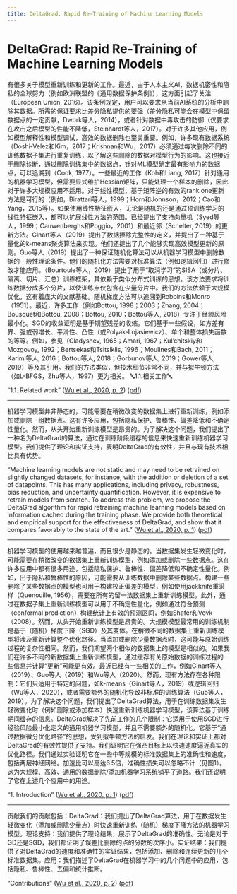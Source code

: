 ```yaml
---
title: DeltaGrad: Rapid Re-Training of Machine Learning Models
---
```

# DeltaGrad: Rapid Re-Training of Machine Learning Models

有很多关于模型重新训练和更新的工作。最近，由于人本主义AI、数据机密性和隐私的全球努力（例如欧洲联盟的《通用数据保护条例》），这方面引起了关注（European Union, 2016）。该条例规定，用户可以要求从当前AI系统的分析中删除其数据。所需的保证要求比差分隐私提供的要强（差分隐私可能会在模型中保留数据点的一定贡献，Dwork等人，2014），或者针对数据中毒攻击的防御（仅要求在攻击之后模型的性能不降低，Steinhardt等人，2017）。对于许多其他应用，例如模型解释性和模型调试，高效的数据删除也至关重要。例如，许多现有数据系统（Doshi-Velez和Kim，2017；Krishnan和Wu，2017）必须通过每次删除不同的训练数据子集进行重复训练，以了解这些删除的数据对模型行为的影响。这也接近于删除诊断，通过删除训练集中的数据点，针对ML模型确定最有影响力的数据点，可以追溯到（Cook, 1977）。一些最近的工作（Koh和Liang, 2017）针对通用的机器学习模型，但需要显式维护Hessian矩阵，只能处理一个样本的删除，因此对于许多大规模应用不适用。对于线性模型，基于矩阵逆的有效的rank one更新方法是可行的（例如，Birattari等人，1999；Horn和Johnson，2012；Cao和Yang，2015等）。如果使用线性特征嵌入，无论是随机的还是通过预训练学习的线性特征嵌入，都可以扩展线性方法的范围。已经提出了支持向量机（Syed等人，1999；Cauwenberghs和Poggio，2001）和最近邻（Schelter, 2019）的更新方法。Ginart等人（2019）提出了数据擦除完整性的定义，并提出了一种基于量化的k-means聚类算法来实现。他们还提出了几个能够实现高效模型更新的原则。Guo等人（2019）提出了一种保证随机化算法可以从机器学习模型中删除数据的一般性理论条件。他们的随机化方法需要对标准算法（例如逻辑回归）进行修改才能应用。（Bourtoule等人，2019）提出了用于“取消学习”的SISA（或分片、隔离、切片、汇总）训练框架，其依赖于类似分布式训练的思想。该方法要求将训练数据分成多个分片，以使训练点仅包含在少量分片中。我们的方法依赖于大规模优化，这有着庞大的文献基础。随机梯度方法可以追溯到Robbins和Monro（1951）。最近，许多工作（例如Bottou, 1998；2003；Zhang, 2004；Bousquet和Bottou, 2008；Bottou, 2010；Bottou等人, 2018）专注于经验风险最小化。SGD的收敛证明是基于期望残差的收缩。它们基于一些假设，如方差有界、强或弱增长、平滑性、凸性（或Polyak-Lojasiewicz）、单个和整体损失函数的等等。例如，参见（Gladyshev, 1965；Amari, 1967；Kul’chitskiy和Mozgovoy, 1992；Bertsekas和Tsitsiklis, 1996；Moulines和Bach, 2011；Karimi等人, 2016；Bottou等人, 2018；Gorbunov等人, 2019；Gower等人, 2019）等及其引用。我们的方法类似，但技术细节非常不同，并与拟牛顿方法（如L-BFGS，Zhu等人，1997）更为相关。 🔤1.1.相关工作🔤

“1.1. Related work” ([Wu et al., 2020, p. 2](zotero://select/library/items/FQJ8L2YD)) ([pdf](zotero://open-pdf/library/items/Q4M4SVEL?page=2&annotation=Y8IPEG9L))

---

机器学习模型并非静态的，可能需要在稍微改变的数据集上进行重新训练，例如添加或删除一组数据点。这有许多应用，包括隐私保护、鲁棒性、偏差降低和不确定性量化。然而，从头开始重新训练模型是昂贵的。为了解决这个问题，我们提出了一种名为DeltaGrad的算法，通过在训练阶段缓存的信息来快速重新训练机器学习模型。我们提供了理论和实证支持，表明DeltaGrad的有效性，并且与现有技术相比具有优势。

“Machine learning models are not static and may need to be retrained on slightly changed datasets, for instance, with the addition or deletion of a set of datapoints. This has many applications, including privacy, robustness, bias reduction, and uncertainty quantification. However, it is expensive to retrain models from scratch. To address this problem, we propose the DeltaGrad algorithm for rapid retraining machine learning models based on information cached during the training phase. We provide both theoretical and empirical support for the effectiveness of DeltaGrad, and show that it compares favorably to the state of the art.” ([Wu et al., 2020, p. 1](zotero://select/library/items/FQJ8L2YD)) ([pdf](zotero://open-pdf/library/items/Q4M4SVEL?page=1&annotation=N4FY2XF4))

---

机器学习模型的使用越来越普遍，而且很少是静态的。当数据集发生轻微变化时，可能需要在稍微改变的数据集上重新训练模型，例如添加或删除一些数据点。这在许多应用中都有很多用途，包括隐私保护、鲁棒性、偏差降低和不确定性量化。例如，出于隐私和鲁棒性的原因，可能需要从训练数据中删除某些数据点。构建一些删除了某些数据点的模型也可用于构建校正偏差的模型，例如使用jackknife重采样（Quenouille, 1956），需要在所有的留一法数据集上重新训练模型。此外，通过在数据子集上重新训练模型可以用于不确定性量化，例如通过符合预测（conformal prediction）构建统计上有效的预测区间，例如Shafer和Vovk（2008）。然而，从头开始重新训练模型是昂贵的。大规模模型最常用的训练机制是基于（随机）梯度下降（SGD）及其变体。在稍微不同的数据集上重新训练模型将涉及重新计算整个优化路径。当添加或删除少量数据点时，这可能与原始训练过程的复杂性相同。然而，我们期望两个相似的数据集上的模型是相似的。如果我们在许多不同的新数据集上重新训练模型，通过缓存有关原始数据的训练过程的一些信息并计算“更新”可能更有效。最近已经有一些相关的工作，例如Ginart等人（2019）、Guo等人（2019）和Wu等人（2020）。然而，现有方法存在各种限制：它们只适用于特定的问题，如k-means（Ginart等人，2019）或逻辑回归（Wu等人，2020），或者需要额外的随机化导致非标准的训练算法（Guo等人，2019）。为了解决这个问题，我们提出了DeltaGrad算法，用于在训练数据集发生轻微变化时（例如删除或添加样本）快速重新训练机器学习模型，该算法基于训练期间缓存的信息。DeltaGrad解决了先前工作的几个限制：它适用于使用SGD进行经验风险最小化定义的通用机器学习模型，并且不需要额外的随机化。它基于“通过数据微分优化路径”的思想，受到拟牛顿方法的启发。我们在理论和实证上都对DeltaGrad的有效性提供了支持。我们证明它在强凸目标上以快速速度逼近真实的优化路径。我们通过实验证明它在一些中等规模的标准数据集上的准确性和速度，包括两层神经网络。加速比可以高达6.5倍，准确性损失可以忽略不计（见图1）。这为大规模、高效、通用的数据删除/添加机器学习系统铺平了道路。我们还说明了它在上述几个应用中的用途。

“1. Introduction” ([Wu et al., 2020, p. 1](zotero://select/library/items/FQJ8L2YD)) ([pdf](zotero://open-pdf/library/items/Q4M4SVEL?page=1&annotation=WC6JIREL))

---

贡献我们的贡献包括：DeltaGrad：我们提出了DeltaGrad算法，用于在数据发生轻微变化（添加或删除少量点）时快速重新训练（随机）梯度下降方法的机器学习模型。理论支持：我们提供了理论结果，展示了DeltaGrad的准确性。无论是对于GD还是SGD，我们都证明了误差比删除的点的分数的次序小。实证结果：我们提供了对DeltaGrad的速度和准确性的实证结果，包括添加、删除和连续更新的几个标准数据集。应用：我们描述了DeltaGrad在机器学习中的几个问题中的应用，包括隐私、鲁棒性、去偏和统计推断。

“Contributions” ([Wu et al., 2020, p. 2](zotero://select/library/items/FQJ8L2YD)) ([pdf](zotero://open-pdf/library/items/Q4M4SVEL?page=2&annotation=M7PD5L8R))
